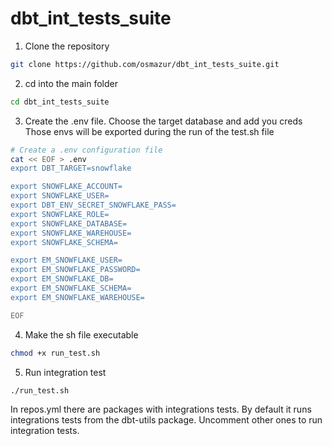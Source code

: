 # dbt_int_tests_suite

1. Clone the repository
```sh
git clone https://github.com/osmazur/dbt_int_tests_suite.git
```

2. cd into the main folder
```sh
cd dbt_int_tests_suite
```

3. Create the .env file. Choose the target database and add you creds
Those envs will be exported during the run of the test.sh file

```sh
# Create a .env configuration file
cat << EOF > .env
export DBT_TARGET=snowflake

export SNOWFLAKE_ACCOUNT=
export SNOWFLAKE_USER=
export DBT_ENV_SECRET_SNOWFLAKE_PASS=
export SNOWFLAKE_ROLE=
export SNOWFLAKE_DATABASE=
export SNOWFLAKE_WAREHOUSE=
export SNOWFLAKE_SCHEMA=

export EM_SNOWFLAKE_USER=
export EM_SNOWFLAKE_PASSWORD=
export EM_SNOWFLAKE_DB=
export EM_SNOWFLAKE_SCHEMA=
export EM_SNOWFLAKE_WAREHOUSE=

EOF
```

4. Make the sh file executable
```sh
chmod +x run_test.sh
```

5. Run integration test
```sh
./run_test.sh
```

In repos.yml there are packages with integrations tests. By default it runs integrations tests from the dbt-utils package. Uncomment other ones to run integration tests.
